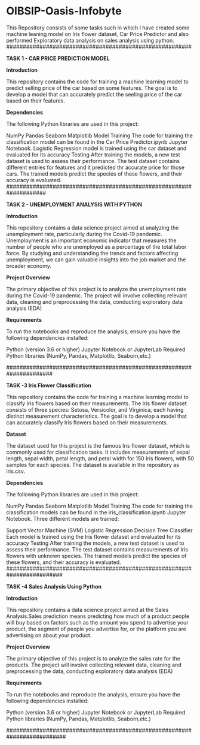 # OIBSIP-Oasis-Infobyte
This Repository consists of some tasks such in which I have created some machine leaning model on Iris flower dataset, Car Price Predictor and also performed Exploratory data analysis on sales analysis using python.
########################################################


**TASK 1 - CAR PRICE PREDICTION MODEL**

**Introduction**

This repository contains the code for training a machine learning model to predict selling price of the car based on some features. The goal is to develop a model that can accurately predict the seeling price of the car based on their features.

**Dependencies**

The following Python libraries are used in this project:

NumPy
Pandas
Seaborn
Matplotlib
Model Training
The code for training the classification model can be found in the Car Price Predictor.ipynb Jupyter Notebook.
Logistic Regression 
model is trained using the car dataset and evaluated for its accuracy
Testing
After training the models, a new test dataset is used to assess their performance. The test dataset contains different entries for features and it predicted thr accurate price for those cars. The trained models predict the species of these flowers, and their accuracy is evaluated.
####################################################################

**TASK 2 - UNEMPLOYMENT ANALYSIS WITH PYTHON**

**Introduction**

This repository contains a data science project aimed at analyzing the unemployment rate, particularly during the Covid-19 pandemic. Unemployment is an important economic indicator that measures the number of people who are unemployed as a percentage of the total labor force. By studying and understanding the trends and factors affecting unemployment, we can gain valuable insights into the job market and the broader economy.

**Project Overview**

The primary objective of this project is to analyze the unemployment rate during the Covid-19 pandemic. The project will involve collecting relevant data, cleaning and preprocessing the data, conducting exploratory data analysis (EDA)

**Requirements**

To run the notebooks and reproduce the analysis, ensure you have the following dependencies installed:

Python (version 3.6 or higher)
Jupyter Notebook or JupyterLab
Required Python libraries (NumPy, Pandas, Matplotlib, Seaborn,etc.)

######################################################################


**TASK -3 Iris Flower Classification**

This repository contains the code for training a machine learning model to classify Iris flowers based on their measurements. The Iris flower dataset consists of three species: Setosa, Versicolor, and Virginica, each having distinct measurement characteristics. The goal is to develop a model that can accurately classify Iris flowers based on their measurements.

**Dataset**

The dataset used for this project is the famous Iris flower dataset, which is commonly used for classification tasks. It includes measurements of sepal length, sepal width, petal length, and petal width for 150 Iris flowers, with 50 samples for each species. The dataset is available in the repository as iris.csv.

**Dependencies**

The following Python libraries are used in this project:

NumPy
Pandas
Seaborn
Matplotlib
Model Training
The code for training the classification models can be found in the iris_classification.ipynb Jupyter Notebook. Three different models are trained:

Support Vector Machine (SVM)
Logistic Regression
Decision Tree Classifier
Each model is trained using the Iris flower dataset and evaluated for its accuracy
Testing
After training the models, a new test dataset is used to assess their performance. The test dataset contains measurements of Iris flowers with unknown species. The trained models predict the species of these flowers, and their accuracy is evaluated.
#########################################################################


**TASK -4 Sales Analysis Using Python**

**Introduction**

This repository contains a data science project aimed at the Sales Analysis.Sales prediction means predicting how much of a product people will buy based on factors such as the amount you spend to advertise your product, the segment of people you advertise for, or the platform you are advertising on about your product.

**Project Overview**

The primary objective of this project is to analyze the sales rate for the products. The project will involve collecting relevant data, cleaning and preprocessing the data, conducting exploratory data analysis (EDA)

**Requirements**

To run the notebooks and reproduce the analysis, ensure you have the following dependencies installed:

Python (version 3.6 or higher)
Jupyter Notebook or JupyterLab
Required Python libraries (NumPy, Pandas, Matplotlib, Seaborn,etc.)

##########################################################################
